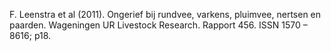 F. Leenstra et al (2011). Ongerief bij rundvee, varkens, pluimvee, nertsen en paarden. Wageningen UR Livestock Research. Rapport 456. ISSN 1570 – 8616; p18.
